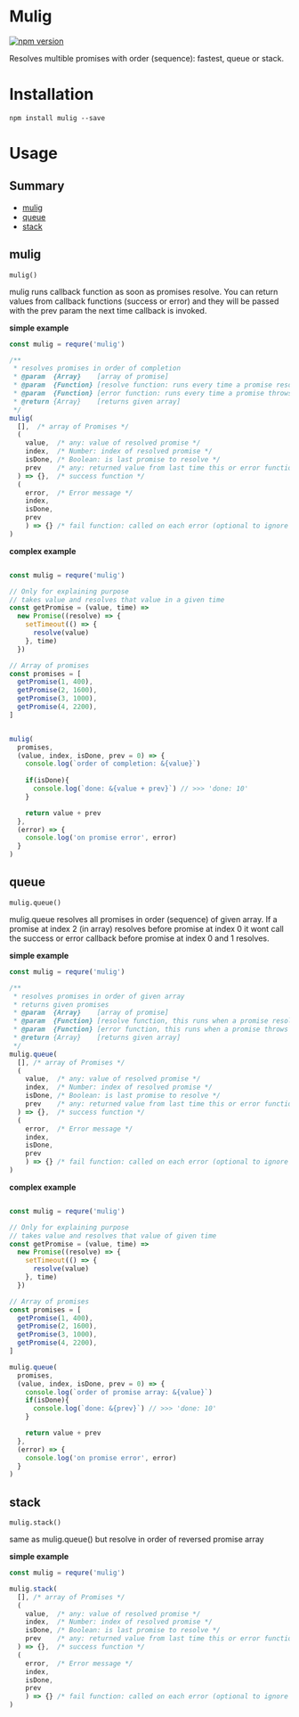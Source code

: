 
# Mulig

[![npm version](https://badge.fury.io/js/mulig.svg)](https://badge.fury.io/js/mulig)    

Resolves multible promises with order (sequence): fastest, queue or stack.

# Installation

```
npm install mulig --save
```

# Usage

## Summary

* [mulig](#mulig)
* [queue](#queue)
* [stack](#stack)


## mulig

`mulig()`  

mulig runs callback function as soon as promises resolve. You can return values from callback functions (success or error) and they will be passed with the prev param the next time callback is invoked.

**simple example**
```javascript
const mulig = requre('mulig')

/**
 * resolves promises in order of completion
 * @param  {Array}    [array of promise]
 * @param  {Function} [resolve function: runs every time a promise resolves]
 * @param  {Function} [error function: runs every time a promise throws an error]
 * @return {Array}    [returns given array]
 */
mulig(
  [],  /* array of Promises */
  (
    value,  /* any: value of resolved promise */
    index,  /* Number: index of resolved promise */
    isDone, /* Boolean: is last promise to resolve */
    prev    /* any: returned value from last time this or error function run */
  ) => {},  /* success function */
  (
    error,  /* Error message */
    index, 
    isDone, 
    prev
    ) => {} /* fail function: called on each error (optional to ignore errors)*/
)
```

**complex example**
```javascript

const mulig = requre('mulig')

// Only for explaining purpose
// takes value and resolves that value in a given time
const getPromise = (value, time) =>
  new Promise((resolve) => {
    setTimeout(() => {
      resolve(value)
    }, time)
  })

// Array of promises
const promises = [
  getPromise(1, 400), 
  getPromise(2, 1600), 
  getPromise(3, 1000), 
  getPromise(4, 2200),
]


mulig(
  promises,
  (value, index, isDone, prev = 0) => { 
    console.log(`order of completion: &{value}`) 
    
    if(isDone){
      console.log(`done: &{value + prev}`) // >>> 'done: 10'
    }

    return value + prev
  },
  (error) => { 
    console.log('on promise error', error) 
  }
)
```


## queue

`mulig.queue()`  

mulig.queue resolves all promises in order (sequence) of given array.
If a promise at index 2 (in array) resolves before promise at index 0 it wont call the success or error callback before promise at index 0 and 1 resolves.

**simple example**
```javascript
const mulig = requre('mulig')

/**
 * resolves promises in order of given array
 * returns given promises 
 * @param  {Array}    [array of promise]
 * @param  {Function} [resolve function, this runs when a promise resolves]
 * @param  {Function} [error function, this runs when a promise throws an error]
 * @return {Array}    [returns given array]
 */
mulig.queue(
  [], /* array of Promises */
  (
    value,  /* any: value of resolved promise */
    index,  /* Number: index of resolved promise */
    isDone, /* Boolean: is last promise to resolve */
    prev    /* any: returned value from last time this or error function run */
  ) => {},  /* success function */
  (
    error,  /* Error message */
    index, 
    isDone, 
    prev
    ) => {} /* fail function: called on each error (optional to ignore errors)*/
)
```

**complex example**
```javascript

const mulig = requre('mulig')

// Only for explaining purpose
// takes value and resolves that value of given time
const getPromise = (value, time) =>
  new Promise((resolve) => {
    setTimeout(() => {
      resolve(value)
    }, time)
  })

// Array of promises
const promises = [
  getPromise(1, 400), 
  getPromise(2, 1600), 
  getPromise(3, 1000), 
  getPromise(4, 2200),
]

mulig.queue(
  promises,
  (value, index, isDone, prev = 0) => { 
    console.log(`order of promise array: &{value}`) 
    if(isDone){
      console.log(`done: &{prev}`) // >>> 'done: 10'
    }

    return value + prev
  },
  (error) => { 
    console.log('on promise error', error) 
  }
)
```

## stack

`mulig.stack()`

same as mulig.queue() but resolve in order of reversed promise array

**simple example**
```javascript
const mulig = requre('mulig')

mulig.stack(
  [], /* array of Promises */
  (
    value,  /* any: value of resolved promise */
    index,  /* Number: index of resolved promise */
    isDone, /* Boolean: is last promise to resolve */
    prev    /* any: returned value from last time this or error function run */
  ) => {},  /* success function */
  (
    error,  /* Error message */
    index, 
    isDone, 
    prev
    ) => {} /* fail function: called on each error (optional to ignore errors)*/
)
```